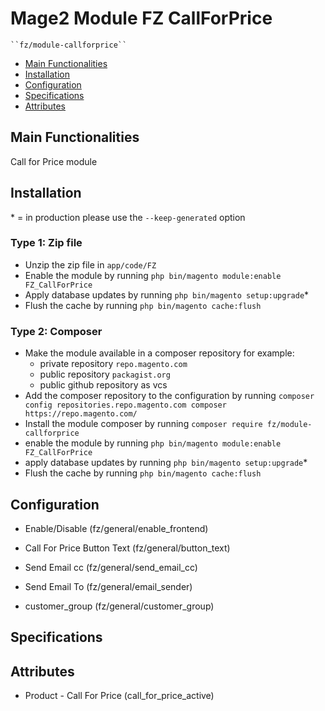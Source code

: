 # Mage2 Module FZ CallForPrice

    ``fz/module-callforprice``

 - [Main Functionalities](#markdown-header-main-functionalities)
 - [Installation](#markdown-header-installation)
 - [Configuration](#markdown-header-configuration)
 - [Specifications](#markdown-header-specifications)
 - [Attributes](#markdown-header-attributes)


## Main Functionalities
Call for Price module

## Installation
\* = in production please use the `--keep-generated` option

### Type 1: Zip file

 - Unzip the zip file in `app/code/FZ`
 - Enable the module by running `php bin/magento module:enable FZ_CallForPrice`
 - Apply database updates by running `php bin/magento setup:upgrade`\*
 - Flush the cache by running `php bin/magento cache:flush`

### Type 2: Composer

 - Make the module available in a composer repository for example:
    - private repository `repo.magento.com`
    - public repository `packagist.org`
    - public github repository as vcs
 - Add the composer repository to the configuration by running `composer config repositories.repo.magento.com composer https://repo.magento.com/`
 - Install the module composer by running `composer require fz/module-callforprice`
 - enable the module by running `php bin/magento module:enable FZ_CallForPrice`
 - apply database updates by running `php bin/magento setup:upgrade`\*
 - Flush the cache by running `php bin/magento cache:flush`


## Configuration

 - Enable/Disable (fz/general/enable_frontend)

 - Call For Price Button Text (fz/general/button_text)

 - Send Email cc (fz/general/send_email_cc)

 - Send Email To (fz/general/email_sender)

 - customer_group (fz/general/customer_group)


## Specifications




## Attributes

 - Product - Call For Price (call_for_price_active)

